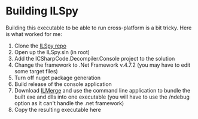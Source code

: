 # Building ILSpy

Building this executable to be able to run cross-platform is a bit tricky.  Here is what worked for me:

1. Clone the [ILSpy repo](https://github.com/icsharpcode/ILSpy)
2. Open up the ILSpy.sln (in root)
3. Add the ICSharpCode.Decompiler.Console project to the solution
4. Change the framework to .Net Framework v.4.7.2 (you may have to edit some target files)
5. Turn off nuget package generation
6. Build release of the console application
7. Download [ILMerge](https://github.com/dotnet/ILMerge) and use the command line application to bundle the built exe and dlls into one executable (you will have to use the /ndebug option as it can't handle the .net framework)
8. Copy the resulting executable here

